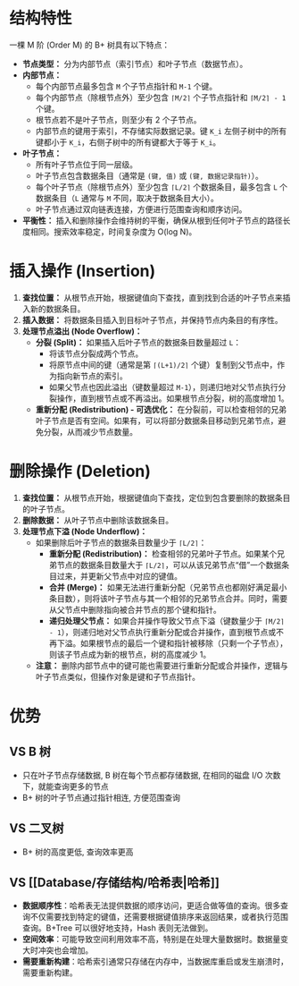 
# 结构特性

一棵 M 阶 (Order M) 的 B+ 树具有以下特点：

*   **节点类型：** 分为内部节点（索引节点）和叶子节点（数据节点）。
*   **内部节点：**
    *   每个内部节点最多包含 `M` 个子节点指针和 `M-1` 个键。
    *   每个内部节点（除根节点外）至少包含 `⌈M/2⌉` 个子节点指针和 `⌈M/2⌉ - 1` 个键。
    *   根节点若不是叶子节点，则至少有 2 个子节点。
    *   内部节点的键用于索引，不存储实际数据记录。键 `K_i` 左侧子树中的所有键都小于 `K_i`，右侧子树中的所有键都大于等于 `K_i`。
*   **叶子节点：**
    *   所有叶子节点位于同一层级。
    *   叶子节点包含数据条目（通常是 `(键, 值)` 或 `(键, 数据记录指针)`）。
    *   每个叶子节点（除根节点外）至少包含 `⌈L/2⌉` 个数据条目，最多包含 `L` 个数据条目（`L` 通常与 `M` 不同，取决于数据条目大小）。
    *   叶子节点通过双向链表连接，方便进行范围查询和顺序访问。
*   **平衡性：** 插入和删除操作会维持树的平衡，确保从根到任何叶子节点的路径长度相同。搜索效率稳定，时间复杂度为 O(log N)。

# 插入操作 (Insertion)

1.  **查找位置：** 从根节点开始，根据键值向下查找，直到找到合适的叶子节点来插入新的数据条目。
2.  **插入数据：** 将数据条目插入到目标叶子节点，并保持节点内条目的有序性。
3.  **处理节点溢出 (Node Overflow)：**
    *   **分裂 (Split)：** 如果插入后叶子节点的数据条目数量超过 `L`：
        *   将该节点分裂成两个节点。
        *   将原节点中间的键（通常是第 `⌈(L+1)/2⌉` 个键）复制到父节点中，作为指向新节点的索引。
        *   如果父节点也因此溢出（键数量超过 `M-1`），则递归地对父节点执行分裂操作，直到根节点或不再溢出。如果根节点分裂，树的高度增加 1。
    *   **重新分配 (Redistribution) - 可选优化：** 在分裂前，可以检查相邻的兄弟叶子节点是否有空间。如果有，可以将部分数据条目移动到兄弟节点，避免分裂，从而减少节点数量。

# 删除操作 (Deletion)

1.  **查找位置：** 从根节点开始，根据键值向下查找，定位到包含要删除的数据条目的叶子节点。
2.  **删除数据：** 从叶子节点中删除该数据条目。
3.  **处理节点下溢 (Node Underflow)：**
    *   如果删除后叶子节点的数据条目数量少于 `⌈L/2⌉`：
        *   **重新分配 (Redistribution)：** 检查相邻的兄弟叶子节点。如果某个兄弟节点的数据条目数量大于 `⌈L/2⌉`，可以从该兄弟节点“借”一个数据条目过来，并更新父节点中对应的键值。
        *   **合并 (Merge)：** 如果无法进行重新分配（兄弟节点也都刚好满足最小条目数），则将该叶子节点与其一个相邻的兄弟节点合并。同时，需要从父节点中删除指向被合并节点的那个键和指针。
        *   **递归处理父节点：** 如果合并操作导致父节点下溢（键数量少于 `⌈M/2⌉ - 1`），则递归地对父节点执行重新分配或合并操作，直到根节点或不再下溢。如果根节点的最后一个键和指针被移除（只剩一个子节点），则该子节点成为新的根节点，树的高度减少 1。
    *   **注意：** 删除内部节点中的键可能也需要进行重新分配或合并操作，逻辑与叶子节点类似，但操作对象是键和子节点指针。

# 优势
## VS B 树
- 只在叶子节点存储数据, B 树在每个节点都存储数据, 在相同的磁盘 I/O 次数下，就能查询更多的节点
- B+ 树的叶子节点通过指针相连, 方便范围查询

## VS 二叉树
- B+ 树的高度更低, 查询效率更高

## VS [[Database/存储结构/哈希表|哈希]]
- **数据顺序性**：哈希表无法提供数据的顺序访问，更适合做等值的查询。很多查询不仅需要找到特定的键值，还需要根据键值排序来返回结果，或者执行范围查询。B+Tree 可以很好地支持，Hash 表则无法做到。
- **空间效率**：可能导致空间利用效率不高，特别是在处理大量数据时。数据量变大时冲突也会增加。
- **需要重新构建**：哈希索引通常只存储在内存中，当数据库重启或发生崩溃时，需要重新构建。
